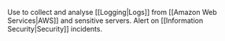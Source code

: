 Use to collect and analyse [[Logging|Logs]] from [[Amazon Web Services|AWS]] and sensitive servers. Alert on [[Information Security|Security]] incidents.
